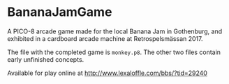 # BananaJamGame
A PICO-8 arcade game made for the local Banana Jam in Gothenburg, and exhibited in a cardboard arcade machine at Retrospelsmässan 2017.

The file with the completed game is `monkey.p8`. The other two files contain early unfinished concepts.

Available for play online at http://www.lexaloffle.com/bbs/?tid=29240
